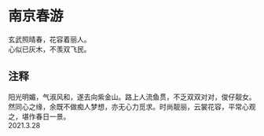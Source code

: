# 南京春游
   
玄武照晴春，花容着丽人。   
心似已灰木，不羡双飞民。   
   
## 注释
阳光明媚，气淑风和，遂去向紫金山。路上人流鱼贯，不乏双双对对，俊仔靓女。然同心之缘，余既不做痴人梦想，亦无心力觅求。时尚靓丽，云裳花容，平常心观之，堪作春日一景。   
2021.3.28